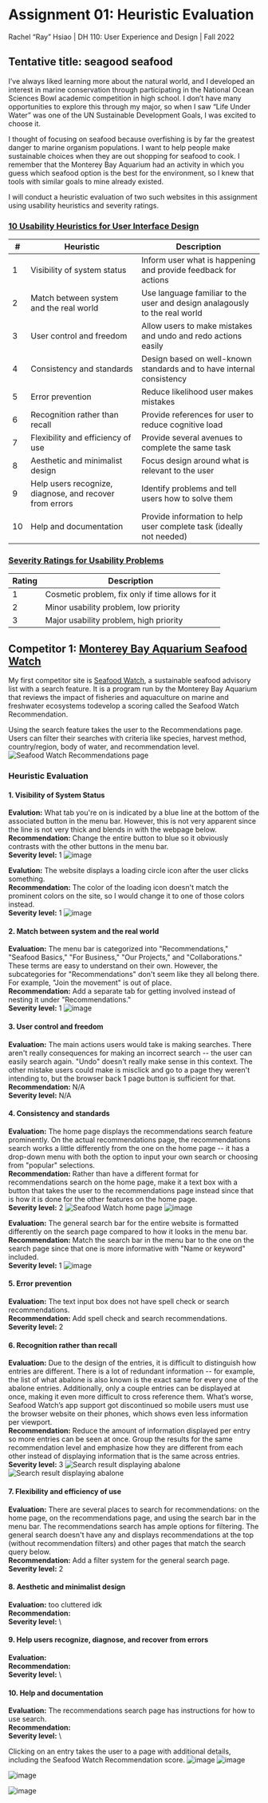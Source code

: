 # Assignment 01: Heuristic Evaluation
Rachel “Ray” Hsiao | DH 110: User Experience and Design | Fall 2022

## Tentative title: seagood seafood
I’ve always liked learning more about the natural world, and I developed an interest in marine conservation through participating in the National Ocean Sciences Bowl academic competition in high school. I don’t have many opportunities to explore this through my major, so when I saw “Life Under Water” was one of the UN Sustainable Development Goals, I was excited to choose it. 

I thought of focusing on seafood because overfishing is by far the greatest danger to marine organism populations. I want to help people make sustainable choices when they are out shopping for seafood to cook. I remember that the Monterey Bay Aquarium had an activity in which you guess which seafood option is the best for the environment, so I knew that tools with similar goals to mine already existed. 

I will conduct a heuristic evaluation of two such websites in this assignment using usability heuristics and severity ratings.

### [10 Usability Heuristics for User Interface Design](https://www.nngroup.com/articles/ten-usability-heuristics/)
| # | Heuristic | Description |
| - | - | - |
| 1 | Visibility of system status | Inform user what is happening and provide feedback for actions |
| 2 | Match between system and the real world | Use language familiar to the user and design analagously to the real world |
| 3 | User control and freedom | Allow users to make mistakes and undo and redo actions easily |
| 4 | Consistency and standards | Design based on well-known standards and to have internal consistency |
| 5 | Error prevention | Reduce likelihood user makes mistakes |
| 6 | Recognition rather than recall | Provide references for user to reduce cognitive load |
| 7 | Flexibility and efficiency of use | Provide several avenues to complete the same task |
| 8 | Aesthetic and minimalist design | Focus design around what is relevant to the user |
| 9 | Help users recognize, diagnose, and recover from errors | Identify problems and tell users how to solve them |
| 10 | Help and documentation | Provide information to help user complete task (ideally not needed) |

### [Severity Ratings for Usability Problems](https://www.nngroup.com/articles/how-to-rate-the-severity-of-usability-problems/)
| Rating | Description |
| - | - |
| 1 | Cosmetic problem, fix only if time allows for it |
| 2 | Minor usability problem, low priority |
| 3 | Major usability problem, high priority |


## Competitor 1: [Monterey Bay Aquarium Seafood Watch](https://www.seafoodwatch.org/)
My first competitor site is [Seafood Watch](https://www.seafoodwatch.org/), a sustainable seafood advisory list with a search feature. It is a program run by the Monterey Bay Aquarium that reviews the impact of fisheries and aquaculture on marine and freshwater ecosystems todevelop a scoring called the Seafood Watch Recommendation.

Using the search feature takes the user to the Recommendations page. Users can filter their searches with criteria like species, harvest method, country/region, body of water, and recommendation level. 
![Seafood Watch Recommendations page](https://user-images.githubusercontent.com/40257341/193736371-6e53f995-38d9-41bd-8c6d-c5b4b25f86af.png)

### Heuristic Evaluation

#### 1. Visibility of System Status

**Evalution:** What tab you're on is indicated by a blue line at the bottom of the associated button in the menu bar. However, this is not very apparent since the line is not very thick and blends in with the webpage below.\
**Recommendation:** Change the entire button to blue so it obviously contrasts with the other buttons in the menu bar.\
**Severity level:** 1
![image](https://user-images.githubusercontent.com/40257341/193740906-1e6fa5d6-975c-4161-8f89-abe589773a05.png)

**Evalution:** The website displays a loading circle icon after the user clicks something.\
**Recommendation:** The color of the loading icon doesn't match the prominent colors on the site, so I would change it to one of those colors instead.\
**Severity level:** 1
![image](https://user-images.githubusercontent.com/40257341/193742430-9a3e3be4-f35a-449a-bcfe-7344fa3712c6.png)

#### 2. Match between system and the real world

**Evaluation:** The menu bar is categorized into "Recommendations," "Seafood Basics," "For Business," "Our Projects," and "Collaborations." These terms are easy to understand on their own. However, the subcategories for "Recommendations" don't seem like they all belong there. For example, "Join the movement" is out of place.\
**Recommendation:** Add a separate tab for getting involved instead of nesting it under "Recommendations."\
**Severity level:** 1
![image](https://user-images.githubusercontent.com/40257341/193950530-83dbb127-2357-4773-950a-0f264fae1aa9.png)

#### 3. User control and freedom

**Evaluation:** The main actions users would take is making searches. There aren't really consequences for making an incorrect search -- the user can easily search again. "Undo" doesn't really make sense in this context. The other mistake users could make is misclick and go to a page they weren't intending to, but the browser back 1 page button is sufficient for that.\
**Recommendation:** N/A\
**Severity level:** N/A

#### 4. Consistency and standards
**Evaluation:** The home page displays the recommendations search feature prominently. On the actual recommendations page, the recommendations search works a little differently from the one on the home page -- it has a drop-down menu with both the option to input your own search or choosing from "popular" selections.\
**Recommendation:** Rather than have a different format for recommendations search on the home page, make it a text box with a button that takes the user to the recommendations page instead since that is how it is done for the other features on the home page. \
**Severity level:** 2
![Seafood Watch home page](https://user-images.githubusercontent.com/40257341/193717234-681ca2fa-2feb-4eb2-b10f-e3693e089c59.png)
![image](https://user-images.githubusercontent.com/40257341/193953336-ae91b730-5f52-45ab-a692-65894b963d43.png)

**Evaluation:** The general search bar for the entire website is formatted differently on the search page compared to how it looks in the menu bar.\
**Recommendation:** Match the search bar in the menu bar to the one on the search page since that one is more informative with "Name or keyword" included.\
**Severity level:** 1
![image](https://user-images.githubusercontent.com/40257341/193953630-839c5a15-926e-4818-b17e-224dfd8bcd0b.png)

#### 5. Error prevention
**Evaluation:** The text input box does not have spell check or search recommendations. \
**Recommendation:** Add spell check and search recommendations. \
**Severity level:** 2

#### 6. Recognition rather than recall

**Evaluation:** Due to the design of the entries, it is difficult to distinguish how entries are different. There is a lot of redundant information -- for example, the list of what abalone is also known is the exact same for every one of the abalone entries. Additionally, only a couple entries can be displayed at once, making it even more difficult to cross reference them. What’s worse, Seafood Watch’s app support got discontinued so mobile users must use the browser website on their phones, which shows even less information per viewport. \
**Recommendation:** Reduce the amount of information displayed per entry so more entries can be seen at once. Group the results for the same recommendation level and emphasize how they are different from each other instead of displaying information that is the same across entries. 
**Severity level:** 3
![Search result displaying abalone](https://user-images.githubusercontent.com/40257341/193736449-d06f054f-1fd0-4b62-a390-3cebda805f49.png)
![Search result displaying abalone](https://user-images.githubusercontent.com/40257341/193736487-4169a97f-dc7a-4b74-a1ca-d11da64f2308.png)

#### 7. Flexibility and efficiency of use
**Evaluation:** There are several places to search for recommendations: on the home page, on the recommendations page, and using the search bar in the menu bar. The recommendations search has ample options for filtering. The general search doesn't have any and displays recommendations at the top (without recommendation filters) and other pages that match the search query below. \
**Recommendation:** Add a filter system for the general search page. \
**Severity level:** 2

#### 8. Aesthetic and minimalist design
**Evaluation:** too cluttered idk \
**Recommendation:** \
**Severity level:** \

#### 9. Help users recognize, diagnose, and recover from errors
**Evaluation:** \
**Recommendation:** \
**Severity level:** \

#### 10. Help and documentation
**Evaluation:** The recommendations search page has instructions for how to use search.\
**Recommendation:** \
**Severity level:** \


Clicking on an entry takes the user to a page with additional details, including the Seafood Watch Recommendation score.
![image](https://user-images.githubusercontent.com/40257341/193737401-ecb686a6-9f24-4bca-9217-891148f78fd7.png)
![image](https://user-images.githubusercontent.com/40257341/193737504-c25cca1a-3b91-4934-8608-dadb74165713.png)

![image](https://user-images.githubusercontent.com/40257341/193950225-41604888-5bdb-42a7-9480-4fbcc345ded5.png)


![image](https://user-images.githubusercontent.com/40257341/193950311-90c70f86-2ea6-4832-949b-32e601ddea73.png)






